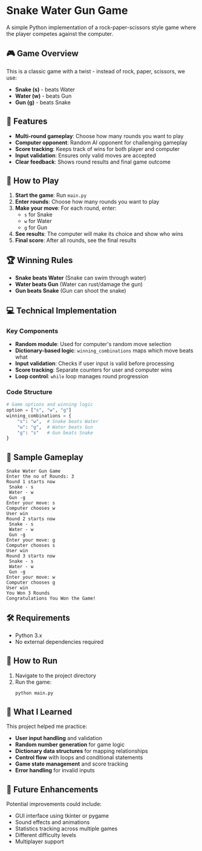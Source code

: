 # Snake Water Gun Game

A simple Python implementation of a rock-paper-scissors style game where the player competes against the computer.

## 🎮 Game Overview

This is a classic game with a twist - instead of rock, paper, scissors, we use:
- **Snake (s)** - beats Water
- **Water (w)** - beats Gun  
- **Gun (g)** - beats Snake

## 🚀 Features

- **Multi-round gameplay**: Choose how many rounds you want to play
- **Computer opponent**: Random AI opponent for challenging gameplay
- **Score tracking**: Keeps track of wins for both player and computer
- **Input validation**: Ensures only valid moves are accepted
- **Clear feedback**: Shows round results and final game outcome

## 🎯 How to Play

1. **Start the game**: Run `main.py`
2. **Enter rounds**: Choose how many rounds you want to play
3. **Make your move**: For each round, enter:
   - `s` for Snake
   - `w` for Water  
   - `g` for Gun
4. **See results**: The computer will make its choice and show who wins
5. **Final score**: After all rounds, see the final results

## 🏆 Winning Rules

- **Snake beats Water** (Snake can swim through water)
- **Water beats Gun** (Water can rust/damage the gun)
- **Gun beats Snake** (Gun can shoot the snake)

## 💻 Technical Implementation

### Key Components

- **Random module**: Used for computer's random move selection
- **Dictionary-based logic**: `winning_combinations` maps which move beats what
- **Input validation**: Checks if user input is valid before processing
- **Score tracking**: Separate counters for user and computer wins
- **Loop control**: `while` loop manages round progression

### Code Structure

```python
# Game options and winning logic
option = ["s", "w", "g"]
winning_combinations = {
    "s": "w",  # Snake beats Water
    "w": "g",  # Water beats Gun
    "g": "s"   # Gun beats Snake
}
```

## 🎲 Sample Gameplay

```
Snake Water Gun Game
Enter the no of Rounds: 3
Round 1 starts now 
 Snake - s 
 Water - w 
 Gun -g 
Enter your move: s
Computer chooses w
User win
Round 2 starts now 
 Snake - s 
 Water - w 
 Gun -g 
Enter your move: g
Computer chooses s
User win
Round 3 starts now 
 Snake - s 
 Water - w 
 Gun -g 
Enter your move: w
Computer chooses g
User win
You Won 3 Rounds
Congratulations You Won the Game!
```

## 🛠️ Requirements

- Python 3.x
- No external dependencies required

## 🚀 How to Run

1. Navigate to the project directory
2. Run the game:
   ```bash
   python main.py
   ```

## 📝 What I Learned

This project helped me practice:
- **User input handling** and validation
- **Random number generation** for game logic
- **Dictionary data structures** for mapping relationships
- **Control flow** with loops and conditional statements
- **Game state management** and score tracking
- **Error handling** for invalid inputs

## 🎯 Future Enhancements

Potential improvements could include:
- GUI interface using tkinter or pygame
- Sound effects and animations
- Statistics tracking across multiple games
- Different difficulty levels
- Multiplayer support 